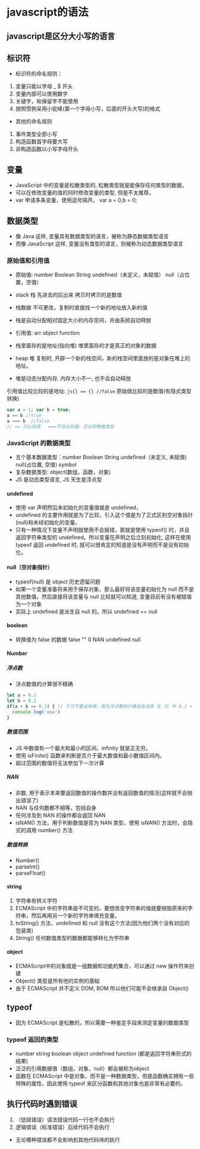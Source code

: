 # javascript的语法

## javascript是区分大小写的语言

## 标识符

* 标识符的命名规则：
  
1. 变量只能以字母 _ $ 开头
2. 变量内部可以使用数字
3. 关键字，和保留字不能使用
4. 按照惯例采用小驼峰(第一个字母小写，后面的开头大写)的格式

* 其他的命名规则

1. 事件类型全部小写
2. 构造函数首字母要大写
3. 非构造函数以小写字母开头

## 变量

* JavaScript 中的变量是松散类型的, 松散类型就是能保存任何类型的数据。
* 可以在修改变量的值的同时修改变量的类型, 但是不太推荐。
* var 申请多条变量，使用逗号隔开。 var a = 0,b = 0;

## 数据类型

* 像 Java 这样, 变量具有数据类型的语言，被称为静态数据类型语言
* 而像 JavaScript 这样, 变量没有类型的语言，则被称为动态数据类型语言

### 原始值和引用值

* 原始值: number Boolean String undefined（未定义，未赋值） null（占位置，空值）
* stack 栈 先进去的后出来 拷贝时拷贝的是数值
* 栈数据 不可更改，复制时直接找一个新的地址放入新的值
* 栈是自动分配相对固定大小的内存空间，并由系统自动释放

* 引用值: arr object function
* 栈里面存的是地址(指向堆)   堆里面存的才是真正的对象的数据
* heap 堆   复制时, 开辟一个新的栈空间，新的栈空间里面放的是对象在堆上的地址。
* 堆是动态分配内存, 内存大小不一, 也不会自动释放

引用值比较比较的是地址:    ```js{} == {} //false```
原始值比较的是数值(有隐式类型转换)

```js
var a = 1; var b = true;
a == b //true
a === b  //false
// == 只比较值   ===不仅比较值，还比较数据类型
```

### JavaScript 的数据类型

* 五个基本数据类型：number Boolean String undefined（未定义, 未赋值) null(占位置, 空值) symbol
* 复杂数据类型: object(数组，函数，对象)
* JS 是动态类型语言, JS 天生是浮点型

#### undefined

* 使用 var 声明然后未初始化的变量值就是 undefined，
* undefined 的主要作用就是为了比较，引入这个值是为了正式区别空对象指针(null)和未经初始化的变量。
* 只有一种情况下变量不声明就使用不会报错，那就是使用 typeof() 时，并且返回字符串类型的 undefined。所以变量在声明之后立刻初始化, 这样在使用 typeof 返回 undefined 时, 就可以很肯定的知道是没有声明而不是没有初始化。

#### null（空对象指针）

* typeof(null) 是 object 历史遗留问题
* 如果一个变量准备将来用于保存对象，那么最好将该变量初始化为 null 而不是其他数值。然后直接将该变量与 null 比较就可以知道, 变量目前有没有被赋值为一个对象
* 实际上 undefined 是派生自 null 的。所以 undefined == null

#### boolean

* 转换值为 false 的数据 false "" 0 NAN undefined null

#### Number

##### 浮点数

* 浮点数值的计算很不精确

```js
let a = 0.1
let b = 0.2
if(a + b == 0.3) { // 千万不要这样做，因为浮点数的计算会有误差 在 JS 中 0.1 + 0.2 不等于 0.3
  console.log('xxx')
}
```

##### 数值范围

* JS 中数值有一个最大和最小的区间。infinity 就是正无穷。
* 使用 isFinite() 函数来判断是否介于最大数值和最小数值区间内。
* 超过范围的数值将无法参加下一次计算

##### NAN

* 非数, 用于表示本来要返回数值的操作数并没有返回数值的情况(这样就不会抛出错误了)
* NAN 与任何数都不相等，包括自身
* 任何涉及到 NAN 的操作都会返回 NAN
* isNAN() 方法，用于判断数值是否为 NAN 类型，使用 isNAN() 方法时，会隐式的调用 number() 方法

##### 数值转换

* Number()
* parseInt()
* parseFloat()

#### string

1. 字符串有转义字符
2. ECMAScript 中的字符串是不可变的，要想改变字符串的值就要销毁原来的字符串，然后再用另一个新的字符串填充变量。
3. toString() 方法，undefined 和 null 没有这个方法(因为他们两个没有对应的包装类)
4. String() 任何数值类型的数据都能够转化为字符串

#### object

* ECMAScript中的对象就是一组数据和功能的集合，可以通过 new 操作符来创建
* Object() 类型是所有他的实例的基础
* 由于 ECMAScript 并不定义 DOM, BOM 所以他们可能不会继承自 Object()

## typeof

* 因为 ECMAScript 是松散的，所以需要一种鉴定手段来测定变量的数据类型

### typeof 返回的类型

* number string boolean object undefined function (都是返回字符串形式的结果)
* 泛泛的引用数据值（数组，对象，null）都会被称为object
* 函数在 ECMAScript 中是对象，而不是一种数据类型，但是函数确实拥有一些特殊的属性，因此使用 typeof 来区分函数和其他对象也是非常有必要的。

## 执行代码时遇到错误

1. （低级错误）语法错误代码一行也不会执行
2. 逻辑错误（标准错误）后续代码不会执行

* 无论哪种错误都不会影响到其他代码块的执行
